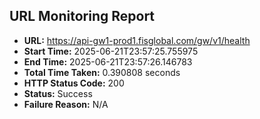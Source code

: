 ## URL Monitoring Report

- **URL:** https://api-gw1-prod1.fisglobal.com/gw/v1/health
- **Start Time:** 2025-06-21T23:57:25.755975
- **End Time:** 2025-06-21T23:57:26.146783
- **Total Time Taken:** 0.390808 seconds
- **HTTP Status Code:** 200
- **Status:** Success
- **Failure Reason:** N/A
